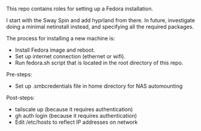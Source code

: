 This repo contains roles for setting up a Fedora installation.

I start with the Sway Spin and add hyprland from there. In future, investigate doing a minimal netinstall instead, and specifying all the required packages.

The process for installing a new machine is:
- Install Fedora image and reboot.
- Set up internet connection (ethernet or wifi).
- Run fedora.sh script that is located in the root directory of this repo.

Pre-steps:
- Set up .smbcredentials file in home directory for NAS automounting

Post-steps:
- tailscale up (because it requires authentication)
- gh auth login (because it requires authentication)
- Edit /etc/hosts to reflect IP addresses on network
